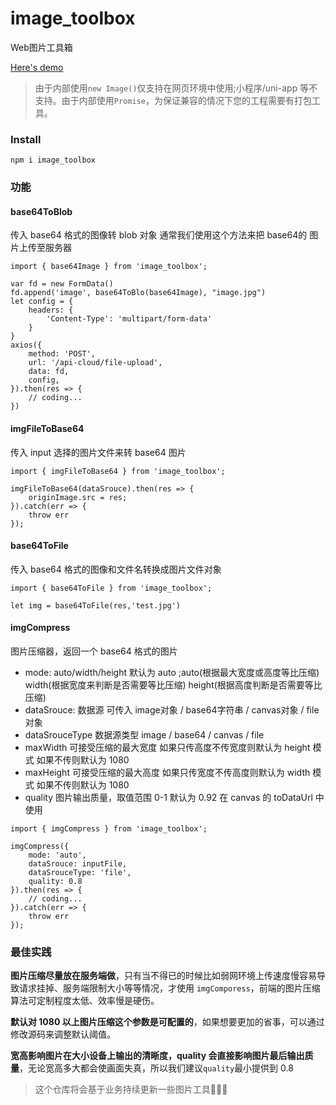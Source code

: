 # image_toolbox
Web图片工具箱

[Here's demo](https://hansuku.github.io/image_toolbox/demo/dist/)

> 由于内部使用`new Image()`仅支持在网页环境中使用;小程序/uni-app 等不支持。由于内部使用`Promise`，为保证兼容的情况下您的工程需要有打包工具。

### Install
```
npm i image_toolbox
```
### 功能
#### base64ToBlob
传入 base64 格式的图像转 blob 对象
通常我们使用这个方法来把 base64的 图片上传至服务器
```
import { base64Image } from 'image_toolbox';

var fd = new FormData()
fd.append('image', base64ToBlo(base64Image), "image.jpg")
let config = {
    headers: {
        'Content-Type': 'multipart/form-data'
    }
}
axios({
    method: 'POST',
    url: '/api-cloud/file-upload',
    data: fd,
    config,
}).then(res => {
    // coding...
})
```
#### imgFileToBase64
传入 input 选择的图片文件来转 base64 图片
```
import { imgFileToBase64 } from 'image_toolbox';

imgFileToBase64(dataSrouce).then(res => {
    originImage.src = res;
}).catch(err => {
    throw err
});
```
#### base64ToFile
传入 base64 格式的图像和文件名转换成图片文件对象
```
import { base64ToFile } from 'image_toolbox';

let img = base64ToFile(res,'test.jpg')
```
#### imgCompress

图片压缩器，返回一个 base64 格式的图片
- mode: auto/width/height 默认为 auto ;auto(根据最大宽度或高度等比压缩) width(根据宽度来判断是否需要等比压缩) height(根据高度判断是否需要等比压缩)
- dataSrouce: 数据源 可传入 image对象 / base64字符串 / canvas对象 / file 对象
- dataSrouceType 数据源类型 image / base64 / canvas / file
- maxWidth 可接受压缩的最大宽度 如果只传高度不传宽度则默认为 height 模式 如果不传则默认为 1080
- maxHeight 可接受压缩的最大高度 如果只传宽度不传高度则默认为 width 模式 如果不传则默认为 1080
- quality 图片输出质量，取值范围 0-1 默认为 0.92 在 canvas 的 toDataUrl 中使用
```
import { imgCompress } from 'image_toolbox';

imgCompress({
    mode: 'auto',
    dataSrouce: inputFile,
    dataSrouceType: 'file',
    quality: 0.8
}).then(res => {
    // coding...
}).catch(err => {
    throw err
});
```
### 最佳实践
**图片压缩尽量放在服务端做**，只有当不得已的时候比如弱网环境上传速度慢容易导致请求挂掉、服务端限制大小等等情况，才使用 `imgComporess`，前端的图片压缩算法可定制程度太低、效率慢是硬伤。

**默认对 1080 以上图片压缩这个参数是可配置的**，如果想要更加的省事，可以通过修改源码来调整默认阈值。

**宽高影响图片在大小设备上输出的清晰度，quality 会直接影响图片最后输出质量**，无论宽高多大都会使画面失真，所以我们建议`quality`最小提供到 0.8


> 这个仓库将会基于业务持续更新一些图片工具🌼🌼🌼